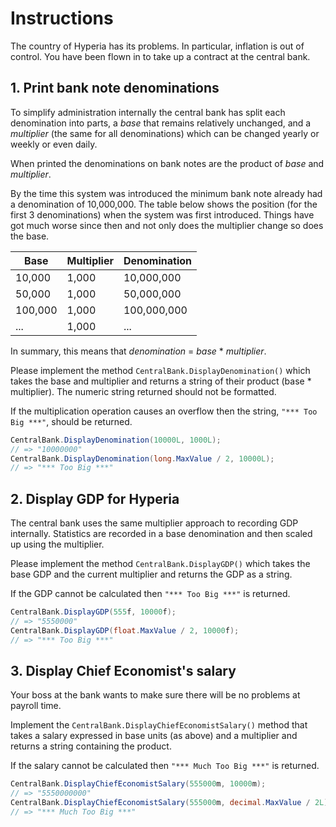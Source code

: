 # Instructions

The country of Hyperia has its problems. In particular, inflation is out of control. You have been flown in to take up a contract at the central bank.

## 1. Print bank note denominations

To simplify administration internally the central bank has split each denomination into parts, a _base_ that remains relatively unchanged, and a _multiplier_ (the same for all denominations) which can be changed yearly or weekly or even daily.

When printed the denominations on bank notes are the product of _base_ and _multiplier_.

By the time this system was introduced the minimum bank note already had a denomination of 10,000,000. The table below shows the position (for the first 3 denominations) when the system was first introduced. Things have got much worse since then and not only does the multiplier change so does the base.

| Base    | Multiplier | Denomination |
| ------- | ---------- | ------------ |
| 10,000  | 1,000      | 10,000,000   |
| 50,000  | 1,000      | 50,000,000   |
| 100,000 | 1,000      | 100,000,000  |
| ...     | 1,000      | ...          |

In summary, this means that _denomination_ = _base_ \* _multiplier_.

Please implement the method `CentralBank.DisplayDenomination()` which takes the base and multiplier and returns a string of their product (base \* multiplier). The numeric string returned should not be formatted.

If the multiplication operation causes an overflow then the string, `"*** Too Big ***"`, should be returned.

```csharp
CentralBank.DisplayDenomination(10000L, 1000L);
// => "10000000"
CentralBank.DisplayDenomination(long.MaxValue / 2, 10000L);
// => "*** Too Big ***"
```

## 2. Display GDP for Hyperia

The central bank uses the same multiplier approach to recording GDP internally. Statistics are recorded in a base denomination and then scaled up using the multiplier.

Please implement the method `CentralBank.DisplayGDP()` which takes the base GDP and the current multiplier and returns the GDP as a string.

If the GDP cannot be calculated then `"*** Too Big ***"` is returned.

```csharp
CentralBank.DisplayGDP(555f, 10000f);
// => "5550000"
CentralBank.DisplayGDP(float.MaxValue / 2, 10000f);
// => "*** Too Big ***"
```

## 3. Display Chief Economist's salary

Your boss at the bank wants to make sure there will be no problems at payroll time.

Implement the `CentralBank.DisplayChiefEconomistSalary()` method that takes a salary expressed in base units (as above) and a multiplier and returns a string containing the product.

If the salary cannot be calculated then `"*** Much Too Big ***"` is returned.

```csharp
CentralBank.DisplayChiefEconomistSalary(555000m, 10000m);
// => "5550000000"
CentralBank.DisplayChiefEconomistSalary(555000m, decimal.MaxValue / 2L);
// => "*** Much Too Big ***"
```
